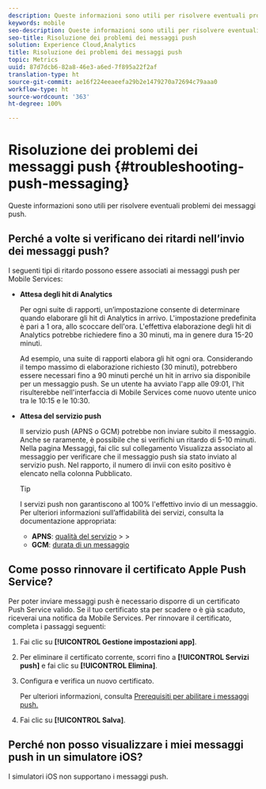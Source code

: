 ```yaml
---
description: Queste informazioni sono utili per risolvere eventuali problemi dei messaggi push.
keywords: mobile
seo-description: Queste informazioni sono utili per risolvere eventuali problemi dei messaggi push.
seo-title: Risoluzione dei problemi dei messaggi push
solution: Experience Cloud,Analytics
title: Risoluzione dei problemi dei messaggi push
topic: Metrics
uuid: 87d7dcb6-82a8-46e3-a6ed-7f895a22f2af
translation-type: ht
source-git-commit: ae16f224eeaeefa29b2e1479270a72694c79aaa0
workflow-type: ht
source-wordcount: '363'
ht-degree: 100%

---
```



# Risoluzione dei problemi dei messaggi push {#troubleshooting-push-messaging}

Queste informazioni sono utili per risolvere eventuali problemi dei messaggi push.

## Perché a volte si verificano dei ritardi nell’invio dei messaggi push?

I seguenti tipi di ritardo possono essere associati ai messaggi push per Mobile Services:

* **Attesa degli hit di Analytics**

   Per ogni suite di rapporti, un’impostazione consente di determinare quando elaborare gli hit di Analytics in arrivo. L&#39;impostazione predefinita è pari a 1 ora, allo scoccare dell&#39;ora. L&#39;effettiva elaborazione degli hit di Analytics potrebbe richiedere fino a 30 minuti, ma in genere dura 15-20 minuti.

   Ad esempio, una suite di rapporti elabora gli hit ogni ora. Considerando il tempo massimo di elaborazione richiesto (30 minuti), potrebbero essere necessari fino a 90 minuti perché un hit in arrivo sia disponibile per un messaggio push. Se un utente ha avviato l&#39;app alle 09:01, l&#39;hit risulterebbe nell&#39;interfaccia di Mobile Services come nuovo utente unico tra le 10:15 e le 10:30.

* **Attesa del servizio push**

   Il servizio push (APNS o GCM) potrebbe non inviare subito il messaggio. Anche se raramente, è possibile che si verifichi un ritardo di 5-10 minuti. Nella pagina Messaggi, fai clic sul collegamento Visualizza associato al messaggio per verificare che il messaggio push sia stato inviato al servizio push. Nel rapporto, il numero di invii con esito positivo è elencato nella colonna Pubblicato.

   >[!TIP]
   >
   >I servizi push non garantiscono al 100% l&#39;effettivo invio di un messaggio. Per ulteriori informazioni sull’affidabilità dei servizi, consulta la documentazione appropriata:
   >
   >* **APNS**: [qualità del servizio](https://developer.apple.com/documentation/usernotifications)
      >
      >
   * **GCM**: [durata di un messaggio](https://developers.google.com/cloud-messaging/concept-options)


## Come posso rinnovare il certificato Apple Push Service?

Per poter inviare messaggi push è necessario disporre di un certificato Push Service valido. Se il tuo certificato sta per scadere o è già scaduto, riceverai una notifica da Mobile Services. Per rinnovare il certificato, completa i passaggi seguenti:

1. Fai clic su **[!UICONTROL Gestione impostazioni app]**.
2. Per eliminare il certificato corrente, scorri fino a **[!UICONTROL Servizi push]** e fai clic su **[!UICONTROL Elimina]**.
3. Configura e verifica un nuovo certificato.

   Per ulteriori informazioni, consulta [Prerequisiti per abilitare i messaggi push.](/help/using/c-manage-app-settings/c-mob-confg-app/configure-push-messaging/prerequisites-push-messaging.md)

4. Fai clic su **[!UICONTROL Salva]**.

## Perché non posso visualizzare i miei messaggi push in un simulatore iOS?

I simulatori iOS non supportano i messaggi push.
